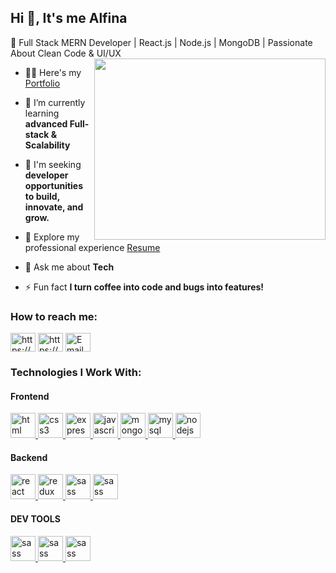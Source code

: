 ## Hi 👋, It's me Alfina
🚀 Full Stack MERN Developer | React.js | Node.js | MongoDB | Passionate About Clean Code & UI/UX
<img align="right" width="370" height="290" src="https://media0.giphy.com/media/v1.Y2lkPTc5MGI3NjExN3AxaDUyc3d4MGgxd2k4eTV0a20zOHh5YnpoN2w1M3NhbjQyaDBzZiZlcD12MV9pbnRlcm5hbF9naWZfYnlfaWQmY3Q9Zw/L1R1tvI9svkIWwpVYr/giphy.gif" />

- 👨‍💻 Here's my [Portfolio](https://alfina-dev.netlify.app/)

- 🌱 I’m currently learning **advanced Full-stack & Scalability**

- 🤝 I'm seeking **developer opportunities to build, innovate, and grow.**

- 📄 Explore my professional experience [Resume](https://drive.google.com/file/d/14HC1mjeEl-pK4ecXo9HeVfOS5O-8Ivxj/view?usp=sharing)

- 💬 Ask me about **Tech**

- ⚡ Fun fact **I turn coffee into code and bugs into features!**

<h3 align="left">How to reach me:</h3>
<p align="left">
<a href="https://alfina-dev.netlify.app/" target="blank"><img align="center" src="https://raw.githubusercontent.com/rahuldkjain/github-profile-readme-generator/master/src/images/icons/Social/devto.svg" alt="https://alfina-dev.netlify.app/" height="30" width="40" /></a>
<a href="https://linkedin.com/in/alfina-dev/" target="blank"><img align="center" src="https://raw.githubusercontent.com/rahuldkjain/github-profile-readme-generator/master/src/images/icons/Social/linked-in-alt.svg" alt="https://www.linkedin.com/in/alfina-dev/" height="30" width="40" /></a>
<a href="mailto:your-email@example.com" target="blank">
  <img align="center" src="https://media.istockphoto.com/id/826567080/vector/e-mail-icon-simple-vector-illustration-red-color.jpg?s=612x612&w=0&k=20&c=ysxmzarWz_6a2oyi1ue9p6OUBXAw8W1LQPsyorc_5hY=" alt="Email" height="30" width="40" />
</a>
</p>

<h3 align="left">Technologies I Work With:</h3>
<h4 align="left">Frontend</h4>
<p align="left"> 
  <a href="https://getbootstrap.com" target="_blank" rel="noreferrer"> <img src="https://cdn.jsdelivr.net/gh/devicons/devicon/icons/html5/html5-original.svg" alt="html" width="40" height="40"/> </a>
  <a href="https://www.w3schools.com/css/" target="_blank" rel="noreferrer"> <img src="https://cdn.jsdelivr.net/gh/devicons/devicon/icons/css3/css3-original.svg" alt="css3" width="40" height="40"/> </a>
  <a href="https://expressjs.com" target="_blank" rel="noreferrer"> <img src="https://cdn.jsdelivr.net/gh/devicons/devicon/icons/javascript/javascript-original.svg" alt="express" width="40" height="40"/> </a>
  <a href="https://developer.mozilla.org/en-US/docs/Web/JavaScript" target="_blank" rel="noreferrer"> <img src="https://cdn.jsdelivr.net/gh/devicons/devicon/icons/redux/redux-original.svg" alt="javascript" width="40" height="40"/> </a> 
  <a href="https://www.mongodb.com/" target="_blank" rel="noreferrer"> <img src="https://cdn.jsdelivr.net/gh/devicons/devicon/icons/bootstrap/bootstrap-original.svg" alt="mongodb" width="40" height="40"/> </a> 
  <a href="https://www.mysql.com/" target="_blank" rel="noreferrer"> <img src="https://cdn.jsdelivr.net/gh/devicons/devicon/icons/materialui/materialui-original.svg" alt="mysql" width="40" height="40"/> </a>
  <a href="https://nodejs.org" target="_blank" rel="noreferrer"> <img src="https://avatars.githubusercontent.com/u/20658825?s=200&v=4" alt="nodejs" width="40" height="40"/> </a> 
  <h4 align="left">Backend</h4>
  <a href="https://reactjs.org/" target="_blank" rel="noreferrer"> <img src="https://static-00.iconduck.com/assets.00/node-js-icon-454x512-nztofx17.png" alt="react" width="40" height="40"/> </a> 
  <a href="https://redux.js.org" target="_blank" rel="noreferrer"> <img src="https://img.icons8.com/?size=80&id=9Gfx4Dfxl0JK&format=png" alt="redux" width="40" height="40"/> </a>
  <a href="https://sass-lang.com" target="_blank" rel="noreferrer"> <img src="https://www.vectorlogo.zone/logos/mongodb/mongodb-icon.svg" alt="sass" width="40" height="40"/> </a> 
    <a href="https://sass-lang.com" target="_blank" rel="noreferrer"> <img src="https://img.icons8.com/?size=100&id=39858&format=png&color=FFFFFF" alt="sass" width="40" height="40"/> </a> 
  <h4 align="left">DEV TOOLS</h4>
   <a href="https://sass-lang.com" target="_blank" rel="noreferrer"> <img src="https://www.vectorlogo.zone/logos/getpostman/getpostman-icon.svg" alt="sass" width="40" height="40"/> </a> 
   <a href="https://sass-lang.com" target="_blank" rel="noreferrer"> <img src="https://upload.wikimedia.org/wikipedia/commons/d/db/Npm-logo.svg" alt="sass" width="40" height="40"/> </a> 
   <a href="https://sass-lang.com" target="_blank" rel="noreferrer"> <img src="https://banner2.cleanpng.com/20180711/iqy/aawpwnuou.webp" alt="sass" width="40" height="40"/> </a> 
</p>
